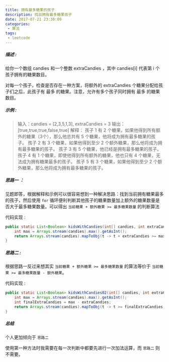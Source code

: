 ```yaml
---
title: 拥有最多糖果的孩子
description: 找出拥有最多糖果孩子
date: 2017-07-21 23:30:09
categories:
 - 算法
tags:
 - leetcode
---
```


##### 描述 :

给你一个数组 candies 和一个整数 extraCandies ，其中 candies[i] 代表第 i 个孩子拥有的糖果数目。

对每一个孩子，检查是否存在一种方案，将额外的 extraCandies 个糖果分配给孩子们之后，此孩子有 最多 的糖果。注意，允许有多个孩子同时拥有 最多 的糖果数目。

##### 示例 :

> 输入：candies = [2,3,5,1,3], extraCandies = 3
> 输出：[true,true,true,false,true] 
> 解释：
> 孩子 1 有 2 个糖果，如果他得到所有额外的糖果（3个），那么他总共有 5 个糖果，他将成为拥有最多糖果的孩子。
> 孩子 2 有 3 个糖果，如果他得到至少 2 个额外糖果，那么他将成为拥有最多糖果的孩子。
> 孩子 3 有 5 个糖果，他已经是拥有最多糖果的孩子。
> 孩子 4 有 1 个糖果，即使他得到所有额外的糖果，他也只有 4 个糖果，无法成为拥有糖果最多的孩子。
> 孩子 5 有 3 个糖果，如果他得到至少 2 个额外糖果，那么他将成为拥有最多糖果的孩子。

##### 思路一 ：

见题即答，根据解释和示例可以很容易想到一种解决思路：找到当前拥有糖果最多的孩子，然后使用 `for` 循环便利判断其他孩子的糖果数量加上额外的糖果数量是否大于最多糖果数量。可以得出 `当前糖果 + 额外糖果 >= 最多糖果数量` 的判断算法

代码实现 : 

```java
public static List<Boolean> kidsWithCandies(int[] candies, int extraCandies) {
    int max = Arrays.stream(candies).max().getAsInt();
    return Arrays.stream(candies).mapToObj(t -> t + extraCandies >= max).collect(Collectors.toList());
}
```

##### 思路二 :

根据思路一反过来想其实 `当前糖果 + 额外糖果 >= 最多糖果数量` 的算法等价于 `当前糖果 >= 最多糖果数量 - 额外糖果`。

代码实现 :

```java
public static List<Boolean> kidsWithCandies02(int[] candies, int extraCandies) {
    int max = Arrays.stream(candies).max().getAsInt();
    int finalExtraCandies = max - extraCandies;
    return Arrays.stream(candies).mapToObj(t -> t >= finalExtraCandies).collect(Collectors.toList());
}
```

##### 总结

个人更加倾向于 `思路二` 

使用第一种方法时我需要在每一次判断中都要先进行一次加法运算，而 `思路二` 则不需要。

